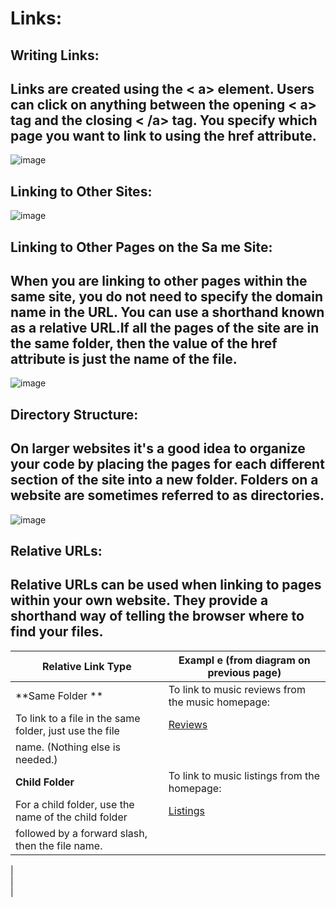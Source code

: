 # Links:
## Writing Links:
## Links are created using the < a> element. Users can click on anything between the opening < a> tag and the closing < /a> tag. You specify which page you want to link to using the href attribute.

![image](https://user-images.githubusercontent.com/79833733/111363368-a0736480-8698-11eb-9092-618e1cec78de.png)

## Linking to Other Sites:
![image](https://user-images.githubusercontent.com/79833733/111366731-8dfb2a00-869c-11eb-8b08-6b6472486958.png)


## Linking to Other Pages on the Sa me Site:
## When you are linking to other pages within the same site, you do not need to specify the domain name in the URL. You can use a shorthand known as a relative URL.If all the pages of the site are in the same folder, then the value of the href attribute is just the name of the file.

![image](https://user-images.githubusercontent.com/79833733/111368660-d1569800-869e-11eb-8a56-58d5c428f1ac.png)

## Directory Structure:
## On larger websites it's a good idea to organize your code by placing the pages for each different section of the site into a new folder. Folders on a website are sometimes referred to as directories.

![image](https://user-images.githubusercontent.com/79833733/111368964-285c6d00-869f-11eb-985b-544ca893c8cf.png)

## Relative URLs:
## Relative URLs can be used when linking to pages within your own website. They provide a shorthand way of telling the browser where to find your files.
| Relative Link Type                                     | Exampl e (from diagram on previous page)                               |
|--------------------------------------------------------|------------------------------------------------------------------------|
|**Same Folder **                                        | To link to music reviews from the music homepage:                      |
| To link to a file in the same folder, just use the file| <a href="reviews.html">Reviews</a>                                     |   
|name. (Nothing else is needed.)                         |                                                                        |
|**Child Folder**                                        |     To link to music listings from the homepage:                       |
| For a child folder, use the name of the child folder   |   <a href="music/listings.html">Listings</a>                           |
| followed by a forward slash, then the file name.       |                                                                        | 
|                                             
|                                                                    
|
